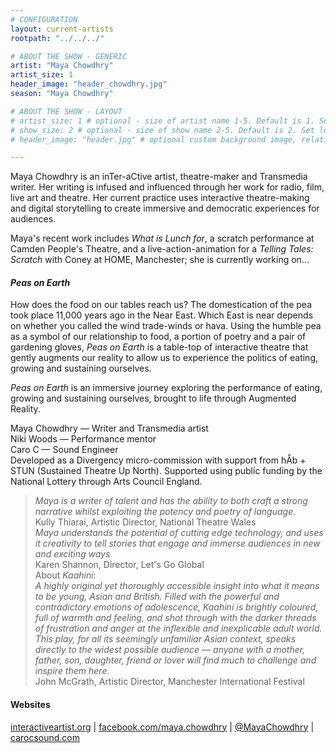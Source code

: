 ```yaml
---
# CONFIGURATION
layout: current-artists
rootpath: "../../../"

# ABOUT THE SHOW - GENERIC
artist: "Maya Chowdhry"
artist_size: 1
header_image: "header_chowdhry.jpg"
season: "Maya Chowdhry"

# ABOUT THE SHOW - LAYOUT
# artist_size: 1 # optional - size of artist name 1-5. Default is 1. Set longer names to lower values
# show_size: 2 # optional - size of show name 2-5. Default is 2. Set longer names to lower values
# header_image: "header.jpg" # optional custom background image, relative to current page

---
```

Maya Chowdhry is an inTer-aCtive artist, theatre-maker and Transmedia writer. Her writing is infused and influenced through her work for radio, film, live art and theatre. Her current practice uses interactive theatre-making and digital storytelling to create immersive and democratic experiences for audiences.          
         
Maya's recent work includes *What is Lunch for*, a scratch performance at Camden People's Theatre, and a live-action-animation for a *Telling Tales: Scratch* with Coney at HOME, Manchester; she is currently working on…                      
         
#### *Peas on Earth*                
How does the food on our tables reach us? The domestication of the pea took place 11,000 years ago in the Near East. Which East is near depends on whether you called the wind trade-winds or hava. Using the humble pea as a symbol of our relationship to food, a portion of poetry and a pair of gardening gloves, *Peas on Earth* is a table-top of interactive theatre that gently augments our reality to allow us to experience the politics of eating, growing and sustaining ourselves.               
         
*Peas on Earth* is an immersive journey exploring the performance of eating, growing and sustaining ourselves, brought to life through Augmented Reality.        
         
Maya Chowdhry — Writer and Transmedia artist         
Niki Woods — Performance mentor          
Caro C — Sound Engineer            
Developed as a Divergency micro-commission with support from hÅb + STUN (Sustained Theatre Up North). Supported using public funding by the National Lottery through Arts Council England.     
       
>*Maya is a writer of talent and has the ability to both craft a strong narrative whilst exploiting the potency and poetry of language.*<br>Kully Thiarai, Artistic Director, National Theatre Wales         
>*Maya understands the potential of cutting edge technology, and uses it creativity to tell stories that engage and immerse audiences in new and exciting ways*<br>Karen Shannon, Director, Let's Go Global        
About *Kaahini*:           
>*A highly original yet thoroughly accessible insight into what it means to be young, Asian and British. Filled with the powerful and contradictory emotions of adolescence, Kaahini is brightly coloured, full of warmth and feeling, and shot through with the darker threads of frustration and anger at the inflexible and inexplicable adult world. This play, for all its seemingly unfamiliar Asian context, speaks directly to the widest possible audience — anyone with a mother, father, son, daughter, friend or lover will find much to challenge and inspire them here.*<br>John McGrath, Artistic Director, Manchester International Festival         
         
#### Websites          
<a href="http://www.interactiveartist.org" target="_blank">interactiveartist.org</a> | <a href="http://facebook.com/maya.chowdhry" target="_blank">facebook.com/maya.chowdhry</a> | <a href="http://twitter.com/MayaChowdhry" target="_blank">@MayaChowdhry</a> | <a href="http://www.carocsound.com" target="_blank">carocsound.com</a>
